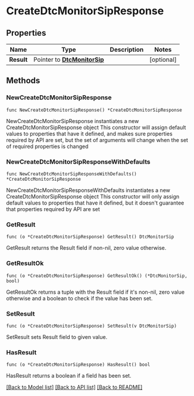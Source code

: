 # CreateDtcMonitorSipResponse

## Properties

Name | Type | Description | Notes
------------ | ------------- | ------------- | -------------
**Result** | Pointer to [**DtcMonitorSip**](DtcMonitorSip.md) |  | [optional] 

## Methods

### NewCreateDtcMonitorSipResponse

`func NewCreateDtcMonitorSipResponse() *CreateDtcMonitorSipResponse`

NewCreateDtcMonitorSipResponse instantiates a new CreateDtcMonitorSipResponse object
This constructor will assign default values to properties that have it defined,
and makes sure properties required by API are set, but the set of arguments
will change when the set of required properties is changed

### NewCreateDtcMonitorSipResponseWithDefaults

`func NewCreateDtcMonitorSipResponseWithDefaults() *CreateDtcMonitorSipResponse`

NewCreateDtcMonitorSipResponseWithDefaults instantiates a new CreateDtcMonitorSipResponse object
This constructor will only assign default values to properties that have it defined,
but it doesn't guarantee that properties required by API are set

### GetResult

`func (o *CreateDtcMonitorSipResponse) GetResult() DtcMonitorSip`

GetResult returns the Result field if non-nil, zero value otherwise.

### GetResultOk

`func (o *CreateDtcMonitorSipResponse) GetResultOk() (*DtcMonitorSip, bool)`

GetResultOk returns a tuple with the Result field if it's non-nil, zero value otherwise
and a boolean to check if the value has been set.

### SetResult

`func (o *CreateDtcMonitorSipResponse) SetResult(v DtcMonitorSip)`

SetResult sets Result field to given value.

### HasResult

`func (o *CreateDtcMonitorSipResponse) HasResult() bool`

HasResult returns a boolean if a field has been set.


[[Back to Model list]](../README.md#documentation-for-models) [[Back to API list]](../README.md#documentation-for-api-endpoints) [[Back to README]](../README.md)


